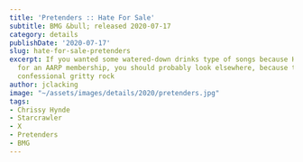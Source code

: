 ```yaml
---
title: 'Pretenders :: Hate For Sale'
subtitle: BMG &bull; released 2020-07-17
category: details
publishDate: '2020-07-17'
slug: hate-for-sale-pretenders
excerpt: If you wanted some watered-down drinks type of songs because Hynde now qualifies
  for an AARP membership, you should probably look elsewhere, because this is true-to-form
  confessional gritty rock
author: jclacking
image: "~/assets/images/details/2020/pretenders.jpg"
tags:
- Chrissy Hynde
- Starcrawler
- X
- Pretenders
- BMG
---
```


